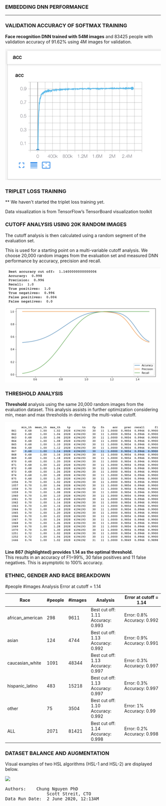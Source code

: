 ### EMBEDDING DNN PERFORMANCE ### 

***
### VALIDATION ACCURACY OF SOFTMAX TRAINING ###

**Face recognition DNN trained with 54M images** and 83425 people with validation accuracy of 91.62% using 4M images for validation. 

![](https://github.com/openinfer/PrivateIdentity/blob/master/images/Exp044_backup_Accuracy.png)

### TRIPLET LOSS TRAINING ###

** We haven't started the triplet loss training yet.

Data visualization is from TensorFlow’s TensorBoard visualization toolkit

### CUTOFF ANALYSIS USING 20K RANDOM IMAGES ###

The cutoff analysis is then calculated using a random segment of the evaluation set.

This is used for a starting point on a multi-variable cutoff analysis.  We choose 20,000 random images from the evaluation set and measured DNN performance by accuracy, precision and recall. 

![](https://github.com/openinfer/PrivateIdentity/blob/master/images/Exp044_backup_Cutoff_Analysis.png) 

### THRESHOLD ANALYSIS ###

**Threshold** analysis using the same 20,000 random images from the evaluation dataset. This analysis assists in further optimization considering min, mean and max thresholds in deriving the multi-value cutoff.

![](https://github.com/openinfer/PrivateIdentity/blob/master/images/Exp044_backup_Threshold_Analysis.png)

**Line 867 (highlighted) provides 1.14 as the optimal threshold.**  
This results in an accuracy of F1=99%, 30 false positives and 11 false negatives. This is asymptotic to 100% accuracy.


### ETHNIC, GENDER AND RACE BREAKDOWN


#people
#images
Analysis
Error at cutoff = 1.14

| Race | #people | #images | Analysis | Error at cutoff = 1.14 |
| ------------- | ------------- | -------------  | ------------- | ------------- |
|  african_american | 298 | 9611  |  Best cut off:  1.11<br>Accuracy:  0.993 | Error: 0.8%<br>Accuracy:  0.992 |
|  asian | 124 | 4744  |  Best cut off:  1.13<br>Accuracy:  0.992| Error: 0.9%<br>Accuracy:  0.991 |
|  caucasian_white | 1091 | 48344  |  Best cut off:  1.13<br>Accuracy:  0.997| Error: 0.3%<br>Accuracy:  0.997 |
|  hispanic_latino | 483 | 15218  |  Best cut off:  1.13<br>Accuracy:  0.997| Error: 0.3%<br>Accuracy:  0.997 |
|  other | 75 | 3504  |  Best cut off:  1.10<br>Accuracy:   0.992| Error: 1%<br>Accuracy:  0.99 |
|  ALL | 2071 | 81421  |  Best cut off:  1.14<br>Accuracy:  0.998| Error: 0.2%<br>Accuracy:  0.998 |

### DATASET BALANCE AND AUGMENTATION ### 


Visual examples of two HSL algorithms (HSL-1 and HSL-2) are displayed below.  

![](https://github.com/openinfer/PrivateIdentity/blob/master/images/HSL%20Images.png)
<pre>
Authors:  	Chung Nguyen PhD 
                Scott Streit, CTO
Data Run Date:  2 June 2020, 12:13AM
</pre>

